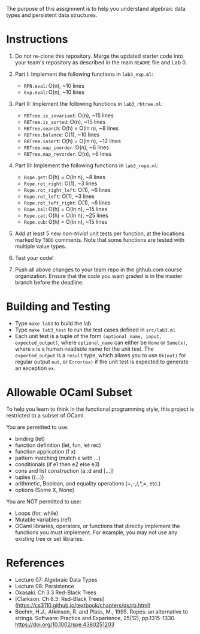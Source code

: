 The purpose of this assignment is to help you understand algebraic
data types and persistent data structures.

Instructions
============

1. Do not re-clone this repository.  Merge the updated starter code
   into your team's repository as described in the main `README` file
   and Lab 0.

2. Part I: Implement the following functions in `lab3_exp.ml`:
   - `RPN.eval`: O(n), ~10 lines
   - `Exp.eval`: O(n), ~10 lines

3. Part II: Implement the following functions in `lab3_rbtree.ml`:
   - `RBTree.is_invariant`: O(n), ~15 lines
   - `RBTree.is_sorted`: O(n), ~15 lines
   - `RBTree.search`: O(h) = O(ln n), ~8 lines
   - `RBTree.balance`: O(1), ~10 lines
   - `RBTree.insert`: O(h) = O(ln n), ~12 lines
   - `RBTree.map_inorder`: O(n), ~6 lines
   - `RBTree.map_revorder`: O(n), ~6 lines

4. Part III: Implement the following functions in `lab3_rope.ml`:
   - `Rope.get`: O(h) = O(ln n), ~8 lines
   - `Rope.rot_right`: O(1), ~3 lines
   - `Rope.rot_right_left`: O(1), ~6 lines
   - `Rope.rot_left`: O(1), ~3 lines
   - `Rope.rot_left_right`: O(1), ~6 lines
   - `Rope.bal`: O(h) = O(ln n), ~15 lines
   - `Rope.cat`: O(h) = O(ln n), ~25 lines
   - `Rope.sub`: O(h) = O(ln n), ~15 lines

5. Add at least 5 new *non-trivial* unit tests per function, at the
   locations marked by `TODO` comments.  Note that some functions are
   tested with multiple value types.

6. Test your code!

7. Push all above changes to your team repo in the github.com course
   organization.  Ensure that the code you want graded is in the
   master branch before the deadline.

Building and Testing
====================

- Type `make lab3` to build the lab
- Type `make lab3_test` to run the test cases defined in `src/lab3.ml`
- Each unit test is a tuple of the form `(optional_name, input,
  expected_output)`, where `optional_name` can either be `None` or
  `Some(x)`, where `x` is a human-readable name for the unit test. The
  `expected_output` is a `result` type, which allows you to use
  `Ok(out)` for regular output `out`, or `Error(ex)` if the unit test
  is expected to generate an exception `ex`.

Allowable OCaml Subset
======================

To help you learn to think in the functional programming style, this
project is restricted to a subset of OCaml.

You are permitted to use:
- binding (let)
- function definition (let, fun, let rec)
- function application (f x)
- pattern matching (match e with ...)
- conditionals (if e1 then e2 else e3)
- cons and list construction (a::d and [...])
- tuples ((...))
- arithmetic, Boolean, and equality operations (+,-,/,*,=, etc.)
- options (Some X, None)

You are NOT permitted to use:
- Loops (for, while)
- Mutable variables (ref)
- OCaml libraries, operators, or functions that directly implement the
  functions you must implement.  For example, you may not use any
  existing tree or set libraries.

References
==========
- Lecture 07: Algebraic Data Types
- Lecture 08: Persistence
- Okasaki. Ch 3.3 Red-Black Trees
- [Clarkson. Ch 8.3: Red-Black Trees]
  (https://cs3110.github.io/textbook/chapters/ds/rb.html)
- Boehm, H.J., Atkinson, R. and Plass, M., 1995. Ropes: an alternative
  to strings. Software: Practice and Experience, 25(12),
  pp.1315-1330. https://doi.org/10.1002/spe.4380251203
